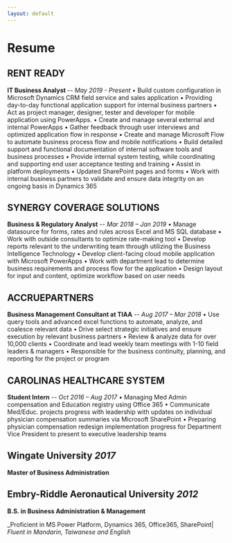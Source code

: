 ```yaml
---
layout: default
---
```

# Resume
## RENT READY
**IT Business Analyst** -- _May 2019 - Present_
• Build custom configuration in Microsoft Dynamics CRM field service and sales application 
• Providing day-to-day functional application support for internal business partners
• Act as project manager, designer, tester and developer for mobile application using PowerApps.
• Create and manage several external and internal PowerApps 
• Gather feedback through user interviews and optimized application flow in response
• Create and manage Microsoft Flow to automate business process flow and mobile notifications
• Build detailed support and functional documentation of internal software tools and business processes
• Provide internal system testing, while coordinating and supporting end user acceptance testing and training
• Assist in platform deployments 
• Updated SharePoint pages and forms
• Work with internal business partners to validate and ensure data integrity on an ongoing basis in Dynamics 365

## SYNERGY COVERAGE SOLUTIONS 
**Business & Regulatory Analyst** -- _Mar 2018 – Jan 2019_
• Manage datasource for forms, rates and rules across Excel and MS SQL database
• Work with outside consultants to optimize rate-making tool
• Develop reports relevant to the underwriting team through utilizing the Business Intelligence Technology
• Develop client-facing cloud mobile application with Microsoft PowerApps 
• Work with department lead to determine business requirements and process flow for the application 
• Design layout for input and content, optimize workflow based on user needs

## ACCRUEPARTNERS 
**Business Management Consultant at TIAA** -- _Aug 2017 – Mar 2018_
• Use query tools and advanced excel functions to automate, analyze, and coalesce relevant data
• Drive select strategic initiatives and ensure execution by relevant business partners
• Review & analyze data for over 10,000 clients
• Coordinate and lead weekly team meetings with 1-10 field leaders & managers 
• Responsible for the business continuity, planning, and reporting for the project or program

## CAROLINAS HEALTHCARE SYSTEM                                                                 
**Student Intern** -- _Oct 2016 – Aug 2017_
• Managing Med Admin compensation and Education registry using Office 365
• Communicate Med/Educ. projects progress with leadership with updates on individual physician compensation summaries via Microsoft SharePoint
• Preparing physician compensation redesign implementation progress for Department Vice President to present to executive leadership teams

## Wingate University _2017_ 
**Master of Business Administration**
## Embry-Riddle Aeronautical University _2012_             
**B.S. in Business Administration & Management**

_Proficient in MS Power Platform, Dynamics 365, Office365, SharePoint| _Fluent in Mandarin, Taiwanese and English_ 


